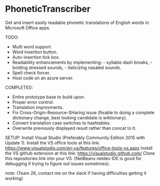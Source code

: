 # PhoneticTranscriber
Get and insert easily readable phonetic translations of English words in Microsoft Office apps.

TODO:
- Multi word support.
- Word insertion button.
- Auto-insertion tick box.
- Readability enhancements by implementing: 
        - syllable dash breaks, 
        - bolding stressed sounds, 
        - italicizing nasaled sounds.
- Spell check forcer.
- Host code on an azure server.


COMPLETED:
- Entire prototype base to build upon.
- Proper error control.
- Translation improvments.
- Fix Cross-Origin-Resource-SHaring issue (fixable to doing a complete dictionary change, best looking candidate is wiktionary).
- Convert translation case switches to hashtables.
- Overwrite previously displayed result rather than concat to it.


SETUP:
Install Visual Studio (Preferably Community Edition 2015 with Update 1).
Install the VS office tools at this link: https://www.visualstudio.com/en-us/features/office-tools-vs.aspx
Install the VS github extension at this link: https://visualstudio.github.com/
Clone this repositories link into your VS.
(NetBeans netdev IDE is good for debugging if trying to figure out issues sometimes).

note: (Team 26, contact me on the slack if having difficulties getting it working)
